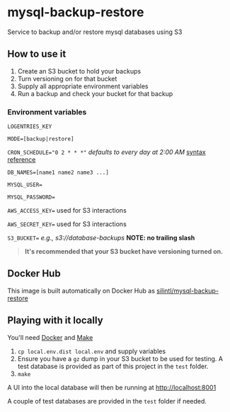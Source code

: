 # mysql-backup-restore
Service to backup and/or restore mysql databases using S3

## How to use it
1. Create an S3 bucket to hold your backups
2. Turn versioning on for that bucket
3. Supply all appropriate environment variables
4. Run a backup and check your bucket for that backup

### Environment variables
`LOGENTRIES_KEY`

`MODE=[backup|restore]`

`CRON_SCHEDULE="0 2 * * *"` _defaults to every day at 2:00 AM_ [syntax reference](https://en.wikipedia.org/wiki/Cron)

`DB_NAMES=[name1 name2 name3 ...]`

`MYSQL_USER=`

`MYSQL_PASSWORD=`

`AWS_ACCESS_KEY=` used for S3 interactions

`AWS_SECRET_KEY=` used for S3 interactions

`S3_BUCKET=` _e.g., s3://database-backups_ **NOTE: no trailing slash**

>**It's recommended that your S3 bucket have versioning turned on.**

## Docker Hub
This image is built automatically on Docker Hub as [silintl/mysql-backup-restore](https://hub.docker.com/r/silintl/mysql-backup-restore/)

## Playing with it locally
You'll need [Docker](https://www.docker.com/get-docker) and [Make](https://www.gnu.org/software/make/)

1. `cp local.env.dist local.env` and supply variables
2. Ensure you have a `gz` dump in your S3 bucket to be used for testing.  A test database is provided as part of this project in the `test` folder.
2. `make`

A UI into the local database will then be running at [http://localhost:8001](http://localhost:8001)
 
A couple of test databases are provided in the `test` folder if needed.

